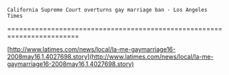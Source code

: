 <!--
id: 34928944
link: http://tumblr.atmos.org/post/34928944/california-supreme-court-overturns-gay-marriage-ban
slug: california-supreme-court-overturns-gay-marriage-ban
date: Thu May 15 2008 11:15:01 GMT-0700 (PDT)
publish: 2008-05-015
tags: 
title: 	California Supreme Court overturns gay marriage ban - Los Angeles Times
-->


	California Supreme Court overturns gay marriage ban - Los Angeles Times
========================================================================

[http://www.latimes.com/news/local/la-me-gaymarriage16-2008may16,1,4027698.story](http://www.latimes.com/news/local/la-me-gaymarriage16-2008may16,1,4027698.story)

